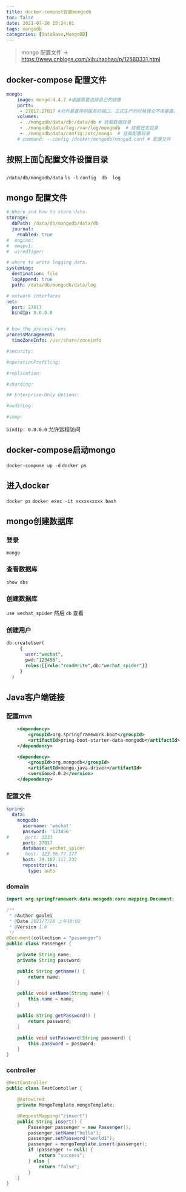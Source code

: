 ```yaml
---
title: docker-compost安装mongodb
toc: false
date: 2021-07-28 15:24:01
tags: mongodb
categories: [DataBase,MongoDB]
---
```


> mongo 配置文件 -> https://www.cnblogs.com/xibuhaohao/p/12580331.html

## docker-compose  配置文件
```yml
mongo:
    image: mongo:4.4.7 #根据需要选择自己的镜像
    ports:
     - 27017:27017 #对外暴露停供服务的端口，正式生产的时候理论不用暴露。
    volumes:
     - ./mongodb/data/db:/data/db # 挂载数据目录
     - ./mongodb/data/log:/var/log/mongodb  # 挂载日志目录
     - ./mongodb/data/config:/etc/mongo  # 挂载配置目录
    # command: --config /docker/mongodb/mongod.conf # 配置文件
```

## 按照上面👆配置文件设置目录
`/data/db/mongodb/data`
`ls -l`
`config  db  log`


## mongo 配置文件
```yml
# Where and how to store data.
storage:
  dbPath: /data/db/mongodb/data/db
  journal:
    enabled: true
#  engine:
#  mmapv1:
#  wiredTiger:

# where to write logging data.
systemLog:
  destination: file
  logAppend: true
  path: /data/db/mongodb/data/log

# network interfaces
net:
  port: 27017
  bindIp: 0.0.0.0


# how the process runs
processManagement:
  timeZoneInfo: /usr/share/zoneinfo

#security:

#operationProfiling:

#replication:

#sharding:

## Enterprise-Only Options:

#auditLog:

#snmp:
```

`bindIp: 0.0.0.0` 允许远程访问

## docker-compose启动mongo
`docker-compose up -d`
`docker ps`


## 进入docker
`docker ps`
`docker exec -it xxxxxxxxxx bash`


## mongo创建数据库
### 登录
`mongo`

### 查看数据库
`show dbs`

### 创建数据库
`use wechat_spider`  然后 `db` 查看

### 创建用户
```sql
db.createUser(
     {
       user:"wechat",
       pwd:"123456",
       roles:[{role:"readWrite",db:"wechat_spider"}]
     }
  )
```



## Java客户端链接

### 配置mvn
```xml
    <dependency>
        <groupId>org.springframework.boot</groupId>
        <artifactId>pring-boot-starter-data-mongodb</artifactId>
    </dependency>

    <dependency>
        <groupId>org.mongodb</groupId>
        <artifactId>mongo-java-driver</artifactId>
        <version>3.0.2</version>
    </dependency>
```


### 配置文件
```yml
spring:
  data:
    mongodb:
      username: 'wechat'
      password: '123456'
#      port: 3333
      port: 27017
      database: wechat_spider
#      host: 123.56.77.177
      host: 39.107.117.232
      repositories:
        type: auto

```


### domain
```java
import org.springframework.data.mongodb.core.mapping.Document;

/**
 * @Author gaolei
 * @Date 2021/7/28 上午10:02
 * @Version 1.0
 */
@Document(collection = "passenger")
public class Passenger {

    private String name;
    private String password;

    public String getName() {
        return name;
    }

    public void setName(String name) {
        this.name = name;
    }

    public String getPassword() {
        return password;
    }

    public void setPassword(String password) {
        this.password = password;
    }
}
```

### controller
```java
@RestController
public class TestContoller {

    @Autowired
    private MongoTemplate mongoTemplate;

    @RequestMapping("/insert")
    public String insert() {
        Passenger passenger = new Passenger();
        passenger.setName("hello");
        passenger.setPassword("world1");
        passenger = mongoTemplate.insert(passenger);
        if (passenger != null) {
            return "success";
        } else {
            return "false";
        }
    }
}
```














